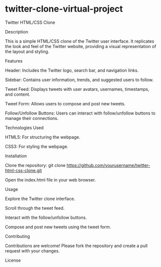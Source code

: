 # twitter-clone-virtual-project
Twitter HTML/CSS Clone

Description

This is a simple HTML/CSS clone of the Twitter user interface. It replicates the look and feel of the Twitter website, providing a visual representation of the layout and styling.

Features

Header: Includes the Twitter logo, search bar, and navigation links.

Sidebar: Contains user information, trends, and suggested users to follow.

Tweet Feed: Displays tweets with user avatars, usernames, timestamps, and content.

Tweet Form: Allows users to compose and post new tweets.

Follow/Unfollow Buttons: Users can interact with follow/unfollow buttons to manage their connections.

Technologies Used

HTML5: For structuring the webpage.

CSS3: For styling the webpage.

Installation

Clone the repository: git clone https://github.com/yourusername/twitter-html-css-clone.git

Open the index.html file in your web browser.

Usage

Explore the Twitter clone interface.

Scroll through the tweet feed.

Interact with the follow/unfollow buttons.

Compose and post new tweets using the tweet form.

Contributing

Contributions are welcome! Please fork the repository and create a pull request with your changes.

License
